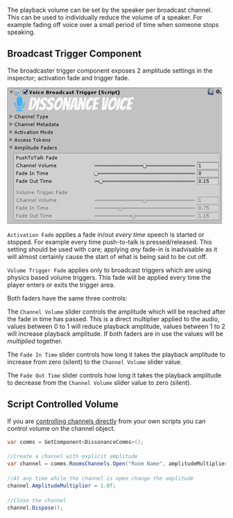 The playback volume can be set by the speaker per broadcast channel. This can be used to individually reduce the volume of a speaker. For example fading off voice over a small period of time when someone stops speaking.

## Broadcast Trigger Component

The broadcaster trigger component exposes 2 amplitude settings in the inspector; activation fade and trigger fade.

![Amplitude Fader Controls](../images/VoiceBroadcastTrigger-AmplitudeFaders.png)

`Activation Fade` applies a fade in/out _every time_ speech is started or stopped. For example every time push-to-talk is pressed/released. This setting should be used with care; applying *any* fade-in is inadvisable as it will almost certainly cause the start of what is being said to be cut off.

`Volume Trigger Fade` applies only to broadcast triggers which are using physics based volume triggers. This fade will be applied every time the player enters or exits the trigger area.

Both faders have the same three controls:

The `Channel Volume` slider controls the amplitude which will be reached after the fade in time has passed. This is a direct multiplier applied to the audio, values between 0 to 1 will reduce playback amplitude, values between 1 to 2 will increase playback amplitude. If both faders are in use the values will be _multiplied_ together.

The `Fade In Time` slider controls how long it takes the playback amplitude to increase from zero (silent) to the `Channel Volume` slider value.

The `Fade Out Time` slider controls how long it takes the playback amplitude to decrease from  the `Channel Volume` slider value to zero (silent).

## Script Controlled Volume

If you are [controlling channels directly](Script-Controlled-Speech.md) from your own scripts you can control volume on the channel object.

```csharp
var comms = GetComponent<DissonanceComms>();

//Create a channel with explicit amplitude
var channel = comms.RoomsChannels.Open("Room Name", amplitudeMultiplier: 0.5f);

//At any time while the channel is open change the amplitude
channel.AmplitudeMultiplier = 1.0f;

//Close the channel
channel.Dispose();
```